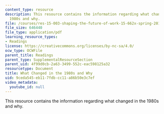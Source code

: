 ```yaml
---
content_type: resource
description: This resource contains the information regarding what changed in the
  1980s and why.
file: /courses/res-15-003-shaping-the-future-of-work-15-662x-spring-2016/9ceda545eb117fdbcc11a86b50e3c7ef_MITRES_15_003S16_1980s.pdf
file_size: 646440
file_type: application/pdf
learning_resource_types:
- Readings
license: https://creativecommons.org/licenses/by-nc-sa/4.0/
ocw_type: OCWFile
parent_title: Readings
parent_type: SupplementalResourceSection
parent_uid: 4f99d0cb-2a63-3499-552c-eac598125a32
resourcetype: Document
title: What Changed in the 1980s and Why
uid: 9ceda545-eb11-7fdb-cc11-a86b50e3c7ef
video_metadata:
  youtube_id: null
---
```

This resource contains the information regarding what changed in the 1980s and why.
